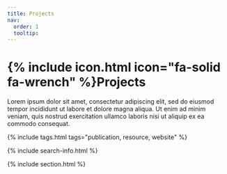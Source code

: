 ```yaml
---
title: Projects
nav:
  order: 1
  tooltip: 
---
```


# {% include icon.html icon="fa-solid fa-wrench" %}Projects

Lorem ipsum dolor sit amet, consectetur adipiscing elit, sed do eiusmod tempor incididunt ut labore et dolore magna aliqua.
Ut enim ad minim veniam, quis nostrud exercitation ullamco laboris nisi ut aliquip ex ea commodo consequat.

{% include tags.html tags="publication, resource, website" %}

{% include search-info.html %}

{% include section.html %}

